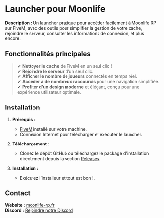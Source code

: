 # Launcher pour Moonlife

**Description :** Un launcher pratique pour accéder facilement à Moonlife RP sur FiveM, avec des outils pour simplifier la gestion de votre cache, rejoindre le serveur, consulter les informations de connexion, et plus encore.

## Fonctionnalités principales

> ✔ **Nettoyer le cache** de FiveM en un seul clic !  
> ✔ **Rejoindre le serveur** d’un seul clic.  
> ✔ **Afficher le nombre de joueurs** connectés en temps réel.  
> ✔ **Accéder à de nombreux raccourcis** pour une navigation simplifiée.  
> ✔ **Profiter d’un design moderne** et élégant, conçu pour une expérience utilisateur optimale.  

## Installation

1. **Prérequis :**
   - [FiveM](https://fivem.net/) installé sur votre machine.
   - Connexion Internet pour télécharger et exécuter le launcher.

2. **Téléchargement :**
   - Clonez le dépôt GitHub ou téléchargez le package d'installation directement depuis la section [Releases](https://github.com/username/nom-du-repo/releases).

3. **Installation :**
   - Exécutez l’installeur et tout est bon !.

## Contact

**Website :** [moonlife-rp.fr](https://moonlife-rp.fr/)  
**Discord :** [Rejoindre notre Discord](https://discord.gg/P5t4676YzG)  
